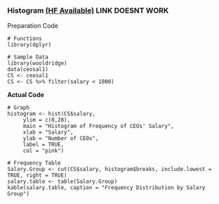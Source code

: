 ### Histogram [(HF Available)]([SC]-Data-Visualisation/[SC]Descriptive-Analytics/Sample-Code-for-BT1101/[SC]-Descriptive-Analytics/[SC]-Data-Visualisation/[HF]-Histogram-&-Frequency-Table.md) LINK DOESNT WORK
Preparation Code
```
# Functions
library(dplyr)

# Sample Data
library(wooldridge)
data(ceosal1)
CS <- ceosal1
CS <- CS %>% filter(salary < 1000)
```
**Actual Code**
```
# Graph
histogram <- hist(CS$salary,
     ylim = c(0,28),
     main = "Histogram of Frequency of CEOs' Salary",
     xlab = "Salary",
     ylab = "Number of CEOs",
     label = TRUE,
     col = "pink")

# Frequency Table
Salary.Group <- cut(CS$salary, histogram$breaks, include.lowest = TRUE, right = TRUE)
salary.table <- table(Salary.Group)
kable(salary.table, caption = "Frequency Distribution by Salary Group")
```
